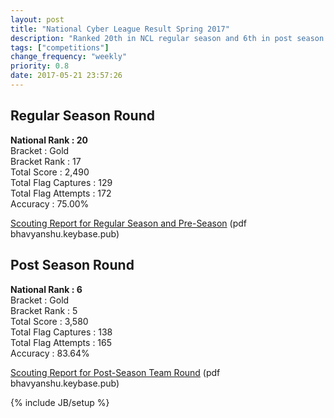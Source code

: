 ```yaml
---
layout: post
title: "National Cyber League Result Spring 2017"
description: "Ranked 20th in NCL regular season and 6th in post season. Check out my scouting reports."
tags: ["competitions"]
change_frequency: "weekly"
priority: 0.8
date: 2017-05-21 23:57:26
---
```


## Regular Season Round

**National Rank : 20**   
Bracket : Gold     
Bracket Rank : 17     
Total Score : 2,490     
Total Flag Captures : 129    
Total Flag Attempts : 172    
Accuracy : 75.00%      

[Scouting Report for Regular Season and Pre-Season](https://keybase.pub/bhavyanshu/files/Bhavyanshu%20Parasher%20-%20Scouting%20Report.pdf) (pdf bhavyanshu.keybase.pub)


## Post Season Round

**National Rank : 6**    
Bracket : Gold     
Bracket Rank : 5     
Total Score : 3,580    
Total Flag Captures : 138    
Total Flag Attempts : 165    
Accuracy : 83.64%     

[Scouting Report for Post-Season Team Round](https://keybase.pub/bhavyanshu/files/XSS(Cross%20Site%20Security)%20-%20Scouting%20Report.pdf) (pdf bhavyanshu.keybase.pub)

{% include JB/setup %}
